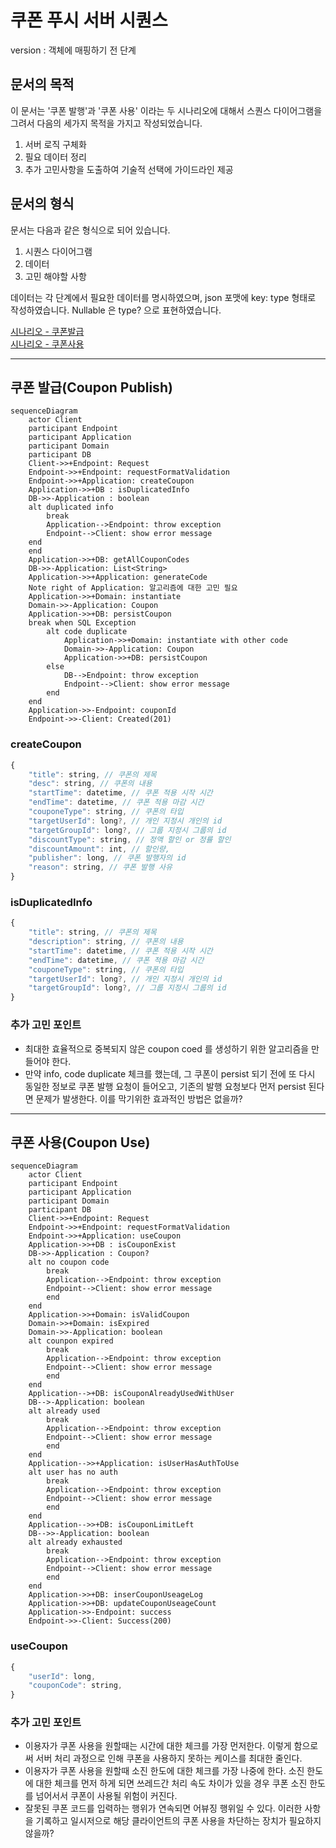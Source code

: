 # 쿠폰 푸시 서버 시퀀스
version : 객체에 매핑하기 전 단계

## 문서의 목적
이 문서는 '쿠폰 발행'과 '쿠폰 사용' 이라는 두 시나리오에 대해서 스퀀스 다이어그램을 그려서 다음의 세가지 목적을 가지고 작성되었습니다.
1. 서버 로직 구체화
2. 필요 데이터 정리
3. 추가 고민사항을 도출하여 기술적 선택에 가이드라인 제공

## 문서의 형식
문서는 다음과 같은 형식으로 되어 있습니다.
1. 시퀀스 다이어그램
2. 데이터
3. 고민 해야할 사항

데이터는 각 단계에서 필요한 데이터를 명시하였으며, json 포맷에 key: type 형태로 작성하였습니다. Nullable 은 type? 으로 표현하였습니다.

[시나리오 - 쿠폰발급](#쿠폰-발급(coupon-publish)) <br/>
[시나리오 - 쿠폰사용](#쿠폰-사용(coupon-use))


---
## 쿠폰 발급(Coupon Publish)
```mermaid
sequenceDiagram
    actor Client
    participant Endpoint
    participant Application
    participant Domain
    participant DB
    Client->>+Endpoint: Request
    Endpoint->>+Endpoint: requestFormatValidation
    Endpoint->>+Application: createCoupon
    Application->>+DB : isDuplicatedInfo
    DB->>-Application : boolean
    alt duplicated info
        break
        Application-->Endpoint: throw exception
        Endpoint-->Client: show error message
    end
    end
    Application->>+DB: getAllCouponCodes
    DB->>-Application: List<String>
    Application->>+Application: generateCode
    Note right of Application: 알고리즘에 대한 고민 필요
    Application->>+Domain: instantiate
    Domain->>-Application: Coupon
    Application->>+DB: persistCoupon
    break when SQL Exception
        alt code duplicate
            Application->>+Domain: instantiate with other code
            Domain->>-Application: Coupon
            Application->>+DB: persistCoupon
        else 
            DB-->Endpoint: throw exception
            Endpoint-->Client: show error message
        end
    end    
    Application->>-Endpoint: couponId
    Endpoint->>-Client: Created(201)
```

### createCoupon
```js
{
    "title": string, // 쿠폰의 제목
    "desc": string, // 쿠폰의 내용
    "startTime": datetime, // 쿠폰 적용 시작 시간
    "endTime": datetime, // 쿠폰 적용 마감 시간
    "couponeType": string, // 쿠폰의 타입
    "targetUserId": long?, // 개인 지정시 개인의 id
    "targetGroupId": long?, // 그룹 지정시 그룹의 id
    "discountType": string, // 정액 할인 or 정률 할인
    "discountAmount": int, // 할인량, 
    "publisher": long, // 쿠폰 발행자의 id
    "reason": string, // 쿠폰 발행 사유
}
```

### isDuplicatedInfo
```js
{
    "title": string, // 쿠폰의 제목
    "description": string, // 쿠폰의 내용
    "startTime": datetime, // 쿠폰 적용 시작 시간
    "endTime": datetime, // 쿠폰 적용 마감 시간
    "couponeType": string, // 쿠폰의 타입
    "targetUserId": long?, // 개인 지정시 개인의 id
    "targetGroupId": long?, // 그룹 지정시 그룹의 id
}
```

### 추가 고민 포인트

* 최대한 효율적으로 중복되지 않은 coupon coed 를 생성하기 위한 알고리즘을 만들어야 한다.
* 만약 info, code duplicate 체크를 했는데, 그 쿠폰이 persist 되기 전에 또 다시 동일한 정보로 쿠폰 발행 요청이 들어오고, 기존의 발행 요청보다 먼저 persist 된다면 문제가 발생한다. 이를 막기위한 효과적인 방법은 없을까?

---

## 쿠폰 사용(Coupon Use)

```mermaid
sequenceDiagram
    actor Client
    participant Endpoint
    participant Application
    participant Domain
    participant DB
    Client->>+Endpoint: Request
    Endpoint->>+Endpoint: requestFormatValidation
    Endpoint->>+Application: useCoupon
    Application->>+DB : isCouponExist
    DB->>-Application : Coupon?
    alt no coupon code
        break
        Application-->Endpoint: throw exception
        Endpoint-->Client: show error message
        end
    end
    Application->>+Domain: isValidCoupon
    Domain->>+Domain: isExpired
    Domain->>-Application: boolean
    alt counpon expired
        break
        Application-->Endpoint: throw exception
        Endpoint-->Client: show error message
        end
    end
    Application-->+DB: isCouponAlreadyUsedWithUser
    DB-->-Application: boolean
    alt already used
        break
        Application-->Endpoint: throw exception
        Endpoint-->Client: show error message
        end
    end
    Application-->>+Application: isUserHasAuthToUse
    alt user has no auth
        break
        Application-->Endpoint: throw exception
        Endpoint-->Client: show error message
        end
    end
    Application-->>+DB: isCouponLimitLeft
    DB-->>-Application: boolean
    alt already exhausted
        break
        Application-->Endpoint: throw exception
        Endpoint-->Client: show error message
        end
    end
    Application->>+DB: inserCouponUseageLog
    Application->>+DB: updateCouponUseageCount
    Application->>-Endpoint: success
    Endpoint->>-Client: Success(200)
```

### useCoupon
```js
{
    "userId": long,
    "couponCode": string,
}
```

### 추가 고민 포인트
* 이용자가 쿠폰 사용을 원할때는 시간에 대한 체크를 가장 먼저한다. 이렇게 함으로써 서버 처리 과정으로 인해 쿠폰을 사용하지 못하는 케이스를 최대한 줄인다.
* 이용자가 쿠폰 사용을 원할때 소진 한도에 대한 체크를 가장 나중에 한다. 소진 한도에 대한 체크를 먼저 하게 되면 쓰레드간 처리 속도 차이가 있을 경우 쿠폰 소진 한도를 넘어서서 쿠폰이 사용될 위험이 커진다.
* 잘못된 쿠폰 코드를 입력하는 행위가 연속되면 어뷰징 행위일 수 있다. 이러한 사항을 기록하고 일시저으로 해당 클라이언트의 쿠폰 사용을 차단하는 장치가 필요하지 않을까?


